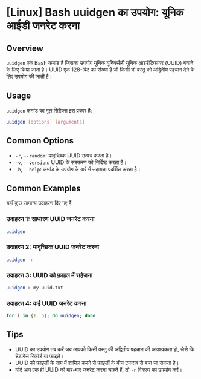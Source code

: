 # [Linux] Bash uuidgen का उपयोग: यूनिक आईडी जनरेट करना

## Overview
`uuidgen` एक Bash कमांड है जिसका उपयोग यूनिक यूनिवर्सली यूनिक आइडेंटिफायर (UUID) बनाने के लिए किया जाता है। UUID एक 128-बिट का संख्या है जो किसी भी वस्तु को अद्वितीय पहचान देने के लिए उपयोग की जाती है।

## Usage
`uuidgen` कमांड का मूल सिंटैक्स इस प्रकार है:

```bash
uuidgen [options] [arguments]
```

## Common Options
- `-r`, `--random`: यादृच्छिक UUID उत्पन्न करता है।
- `-v`, `--version`: UUID के संस्करण को निर्दिष्ट करता है।
- `-h`, `--help`: कमांड के उपयोग के बारे में सहायता प्रदर्शित करता है।

## Common Examples
यहाँ कुछ सामान्य उदाहरण दिए गए हैं:

### उदाहरण 1: साधारण UUID जनरेट करना
```bash
uuidgen
```

### उदाहरण 2: यादृच्छिक UUID जनरेट करना
```bash
uuidgen -r
```

### उदाहरण 3: UUID को फ़ाइल में सहेजना
```bash
uuidgen > my-uuid.txt
```

### उदाहरण 4: कई UUID जनरेट करना
```bash
for i in {1..5}; do uuidgen; done
```

## Tips
- UUID का उपयोग तब करें जब आपको किसी वस्तु की अद्वितीय पहचान की आवश्यकता हो, जैसे कि डेटाबेस रिकॉर्ड या फाइलें।
- UUID को फ़ाइलों के नाम में शामिल करने से फ़ाइलों के बीच टकराव से बचा जा सकता है।
- यदि आप एक ही UUID को बार-बार जनरेट करना चाहते हैं, तो `-r` विकल्प का उपयोग करें।